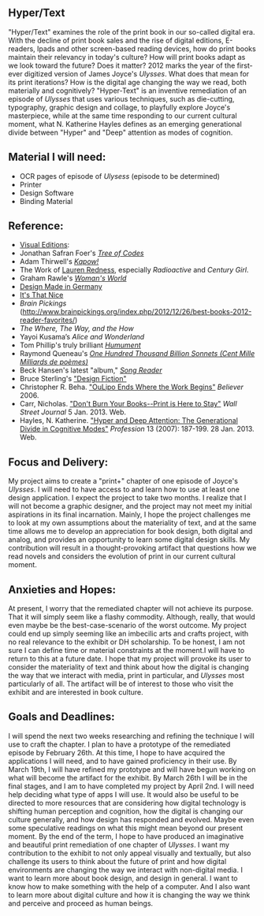 ## Hyper/Text

"Hyper/Text" examines the role of the print book in our so-called digital era. With the decline of print book sales and the rise of digital editions, E-readers, Ipads and other screen-based reading devices, how do print books maintain their relevancy in today's culture? How will print books adapt as we look toward the future? Does it matter? 2012 marks the year of the first-ever digitized version of James Joyce's *Ulysses*. What does that mean for its print iterations? How is the digital age changing the way we read, both materially and cognitively?  "Hyper-Text" is an inventive remediation of an episode of *Ulysses* that uses various techniques, such as die-cutting, typography, graphic design and collage, to playfully explore Joyce's masterpiece, while at the same time responding to our current cultural moment, what N. Katherine Hayles defines as an emerging generational divide between "Hyper" and "Deep" attention as modes of cognition.

## Material I will need:

* OCR pages of episode of *Ulysess* (episode to be determined)
* Printer
* Design Software
* Binding Material


## Reference:

* [Visual Editions](http://www.visual-editions.com/):
* Jonathan Safran Foer's [*Tree of Codes*](http://www.visual-editions.com/our-books/tree-of-codes) 
* Adam Thirwell's [*Kapow\!*](http://www.visual-editions.com/our-books/kapow)
* The Work of [Lauren Redness](http://www.laurenredniss.com/), especially *Radioactive* and *Century Girl*. 
* Graham Rawle's [*Woman's World*](http://www.grahamrawle.com/womansworld/index.html)
* [Design Made in Germany](http://www.designmadeingermany.de/2013/1171/au_jahrbuecher2012_04/)
* [It's That Nice](http://www.itsnicethat.com/articles/mark-lazenby)
* *Brain Pickings* (http://www.brainpickings.org/index.php/2012/12/26/best-books-2012-reader-favorites/)
* *The Where, The Way, and the How*
* Yayoi Kusama’s *Alice and Wonderland*
* Tom Phillip's truly brilliant [*Humument*](http://humument.com/) 
* Raymond Queneau's [*One Hundred Thousand Billion Sonnets (Cent Mille Milliards de poèmes)*](http://www.growndodo.com/wordplay/oulipo/10%5e14sonnets.html)
* Beck Hansen's latest "album," [*Song Reader*](http://songreader.net/)
* Bruce Sterling's ["Design Fiction"](http://shelovestofu.com/blog_uploads/2009/04/sterling-design-fiction.pdf)
* Christopher R. Beha. ["OuLipo Ends Where the Work Begins"](http://www.believermag.com/issues/200609/?read=article_beha) *Believer* 2006.
* Carr, Nicholas. ["Don't Burn Your Books--Print is Here to Stay"](http://online.wsj.com/article/SB10001424127887323874204578219563353697002.html) *Wall Street Journal* 5 Jan. 2013. Web.
* Hayles, N. Katherine. ["Hyper and Deep Attention: 
The Generational Divide in Cognitive Modes"](http://engl449_spring2010_01.commons.yale.edu/files/2009/11/hayles.pdf) *Profession* 13 (2007): 187-199. 28 Jan. 2013. Web.


## Focus and Delivery:

My project aims to create a "print+" chapter of one episode of Joyce's *Ulysses*. I will need to have access to and learn how to use at least one design application. I expect the project to take two months. I realize that I will not become a graphic designer, and the project may not meet my initial aspirations in its final incarnation. Mainly, I hope the project challenges me to look at my own assumptions about the materiality of text, and at the same time allows me to develop an appreciation for book design, both digital and analog, and provides an opportunity to learn some digital design skills. My contribution will result in a thought-provoking artifact that questions how we read novels and considers the evolution of print in our current cultural moment.

## Anxieties and Hopes:

At present, I worry that the remediated chapter will not achieve its purpose. That it will simply seem like a flashy commodity. Although, really, that would even maybe be the best-case-scenario of the worst outcome. My project could end up simply seeming like an imbecilic arts and crafts project, with no real relevance to the exhibit or DH scholarship. To be honest, I am not sure I can define time or material constraints at the moment.I will have to return to this at a future date. I hope that my project will provoke its user to consider the materiality of text and think about how the digital is changing the way that we interact with media, print in particular, and *Ulysses* most particularly of all. The artifact will be of interest to those who visit the exhibit and are interested in book culture.

## Goals and Deadlines:

I will spend the next two weeks researching and refining the technique I will use to craft the chapter. I plan to have a prototype of the remediated episode by February 26th. At this time, I hope to have acquired the applications I will need, and to have gained proficiency in their use. By March 19th, I will have refined my prototype and will have begun working on what will become the artifact for the exhibit. By March 26th I will be in the final stages, and I am to have completed my project by April 2nd. I will need help deciding what type of apps I will use. It would also be useful to be directed to more resources that are considering how digital technology is shifting human perception and cognition, how the digital is changing our culture generally, and how design has responded and evolved. Maybe even some speculative readings on what this might mean beyond our present moment. By the end of the term, I hope to have produced an imaginative and beautiful print remediation of one chapter of *Ulysses*. I want my contribution to the exhibit to not only appeal visually and textually, but also challenge its users to think about the future of print and how digital environments are changing the way we interact with non-digital media. I want to learn more about book design, and design in general. I want to know how to make something with the help of a computer. And I also want to learn more about digital culture and how it is changing the way we think and perceive and proceed as human beings.
